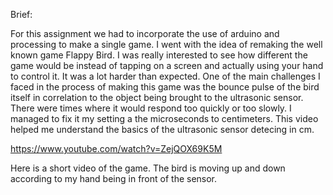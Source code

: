 Brief:

For this assignment we had to incorporate the use of arduino and processing to make a single game. I went with the idea of remaking the well known game Flappy Bird. I was really interested to see how different the game would be instead of tapping on a screen and actually using your hand to control it. It was a lot harder than expected. One of the main challenges I faced in the process of making this game was the bounce pulse of the bird itself in correlation to the object being brought to the ultrasonic sensor. There were times where it would respond too quickly or too slowly. I managed to fix it my setting a the microseconds to centimeters. This video helped me understand the basics of the ultrasonic sensor detecing in cm.

https://www.youtube.com/watch?v=ZejQOX69K5M

Here is a short video of the game. The bird is moving up and down according to my hand being in front of the sensor.
